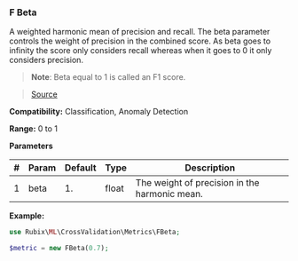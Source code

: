 ### F Beta
A weighted harmonic mean of precision and recall. The beta parameter controls the weight of precision in the combined score. As beta goes to infinity the score only considers recall whereas when it goes to 0 it only considers precision.

> **Note**: Beta equal to 1 is called an F1 score.

> [Source](https://github.com/RubixML/RubixML/blob/master/src/CrossValidation/Metrics/FBeta.php)

**Compatibility:** Classification, Anomaly Detection

**Range:** 0 to 1

**Parameters**

| # | Param | Default | Type | Description |
|---|---|---|---|---|
| 1 | beta | 1. | float | The weight of precision in the harmonic mean. |

**Example:**

```php
use Rubix\ML\CrossValidation\Metrics\FBeta;

$metric = new FBeta(0.7);
```